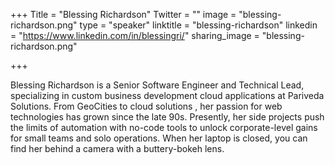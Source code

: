 +++
Title = "Blessing Richardson"
Twitter = ""
image = "blessing-richardson.png"
type = "speaker"
linktitle = "blessing-richardson"
linkedin = "https://www.linkedin.com/in/blessingri/"
sharing_image = "blessing-richardson.png"

+++

Blessing Richardson is a Senior Software Engineer and Technical Lead, specializing in custom business development cloud applications at Pariveda Solutions.  From GeoCities to cloud solutions , her passion for web technologies has grown since the late 90s. Presently, her side projects push the limits of automation with no-code tools to unlock corporate-level gains for small teams and solo operations. When her laptop is closed, you can find her behind a camera with a buttery-bokeh lens. 
